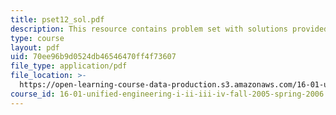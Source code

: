 ```yaml
---
title: pset12_sol.pdf
description: This resource contains problem set with solutions provided by the professor.
type: course
layout: pdf
uid: 70ee96b9d0524db46546470ff4f73607
file_type: application/pdf
file_location: >-
  https://open-learning-course-data-production.s3.amazonaws.com/16-01-unified-engineering-i-ii-iii-iv-fall-2005-spring-2006/70ee96b9d0524db46546470ff4f73607_pset12_sol.pdf
course_id: 16-01-unified-engineering-i-ii-iii-iv-fall-2005-spring-2006
---
```


